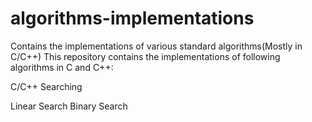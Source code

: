 # algorithms-implementations
Contains the implementations of various standard algorithms(Mostly in C/C++)
This repository contains the implementations of following algorithms in C and C++:

C/C++
Searching

Linear Search
Binary Search
